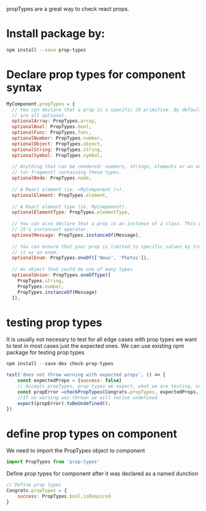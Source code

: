 propTypes are a great way to check react props.

# Install package by:

```bash
npm install --save prop-types
```

# Declare prop types for component syntax

```javascript
MyComponent.propTypes = {
  // You can declare that a prop is a specific JS primitive. By default, these
  // are all optional.
  optionalArray: PropTypes.array,
  optionalBool: PropTypes.bool,
  optionalFunc: PropTypes.func,
  optionalNumber: PropTypes.number,
  optionalObject: PropTypes.object,
  optionalString: PropTypes.string,
  optionalSymbol: PropTypes.symbol,
 
  // Anything that can be rendered: numbers, strings, elements or an array
  // (or fragment) containing these types.
  optionalNode: PropTypes.node,
 
  // A React element (ie. <MyComponent />).
  optionalElement: PropTypes.element,
 
  // A React element type (ie. MyComponent).
  optionalElementType: PropTypes.elementType,
 
  // You can also declare that a prop is an instance of a class. This uses
  // JS's instanceof operator.
  optionalMessage: PropTypes.instanceOf(Message),
 
  // You can ensure that your prop is limited to specific values by treating
  // it as an enum.
  optionalEnum: PropTypes.oneOf(['News', 'Photos']),
 
  // An object that could be one of many types
  optionalUnion: PropTypes.oneOfType([
    PropTypes.string,
    PropTypes.number,
    PropTypes.instanceOf(Message)
  ]),
```

# testing prop types
It is usually not necesary to test for all edge cases with prop types we want to test in most cases just the expected ones.
We can use existing npm package for testing prop types

```javascript
npm install --save-dev check-prop-types
```

```javascript
test('does not throw warning with expected props', () => {
    const expectedProps = {success: false}
    // Accepts propTypes, prop types we expect, what we are testing, name of the component
    const propError =checkPropTypes(Congrats.propTypes, expectedProps, 'prop', Congrats.name);
    //If no warning was thrown we will recive undefined
    expect(propError).toBeUndefined();
})
```

# define prop types on component

We need to import the PropTypes object to component

```javascript
import PropTypes from 'prop-types'
```

Define prop types for component after it was declared as a named dunction

```javascript
// Define prop types
Congrats.propTypes = {
    success: PropTypes.bool.isRequired
}
```

